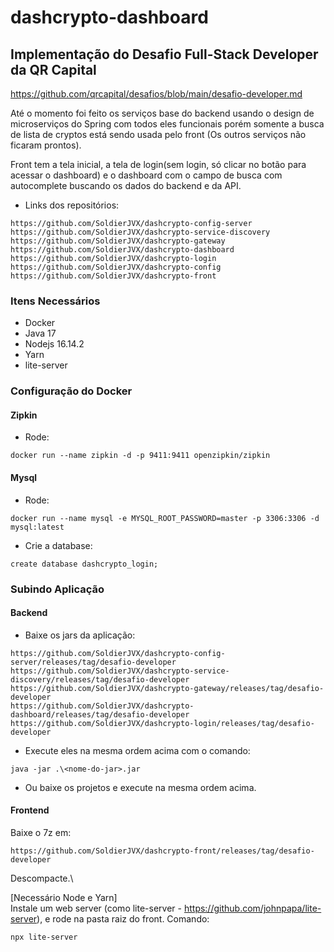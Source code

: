 # dashcrypto-dashboard

## Implementação do Desafio Full-Stack Developer da QR Capital
https://github.com/qrcapital/desafios/blob/main/desafio-developer.md

Até o momento foi feito os serviços base do backend usando o design de microserviços do Spring com todos eles funcionais porém somente a busca de lista de cryptos
está sendo usada pelo front (Os outros serviços não ficaram prontos).

Front tem a tela inicial, a tela de login(sem login, só clicar no botão para acessar o dashboard) e o dashboard com o campo de busca com autocomplete buscando os dados do backend e da API.

 - Links dos repositórios:
```
https://github.com/SoldierJVX/dashcrypto-config-server
https://github.com/SoldierJVX/dashcrypto-service-discovery
https://github.com/SoldierJVX/dashcrypto-gateway
https://github.com/SoldierJVX/dashcrypto-dashboard
https://github.com/SoldierJVX/dashcrypto-login
https://github.com/SoldierJVX/dashcrypto-config
https://github.com/SoldierJVX/dashcrypto-front
```

### Itens Necessários

 - Docker
 - Java 17
 - Nodejs 16.14.2
 - Yarn
 - lite-server

### Configuração do Docker

#### Zipkin

 - Rode:
```
docker run --name zipkin -d -p 9411:9411 openzipkin/zipkin
```

#### Mysql
- Rode:
```
docker run --name mysql -e MYSQL_ROOT_PASSWORD=master -p 3306:3306 -d mysql:latest
```

- Crie a database:
```
create database dashcrypto_login;
```

### Subindo Aplicação

#### Backend

 - Baixe os jars da aplicação:

```
https://github.com/SoldierJVX/dashcrypto-config-server/releases/tag/desafio-developer
https://github.com/SoldierJVX/dashcrypto-service-discovery/releases/tag/desafio-developer
https://github.com/SoldierJVX/dashcrypto-gateway/releases/tag/desafio-developer
https://github.com/SoldierJVX/dashcrypto-dashboard/releases/tag/desafio-developer
https://github.com/SoldierJVX/dashcrypto-login/releases/tag/desafio-developer
```
 - Execute eles na mesma ordem acima com o comando:

```
java -jar .\<nome-do-jar>.jar
```


 - Ou baixe os projetos e execute na mesma ordem acima.

#### Frontend

Baixe o 7z em:
```
https://github.com/SoldierJVX/dashcrypto-front/releases/tag/desafio-developer
```
Descompacte.\

[Necessário Node e Yarn]\
Instale um web server (como lite-server - https://github.com/johnpapa/lite-server), e rode na pasta raiz do front. Comando:
```
npx lite-server
```
